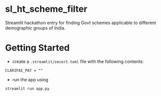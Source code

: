 # sl_ht_scheme_filter
Streamlit hackathon entry for finding Govt schemes applicable to different demographic groups of India.

# Getting Started

* create a `.streamlit/secert.toml` file with the following contents:

```text
CLARIFAI_PAT = ""
```

* run the app using

```bash
streamlit run app.py
```
